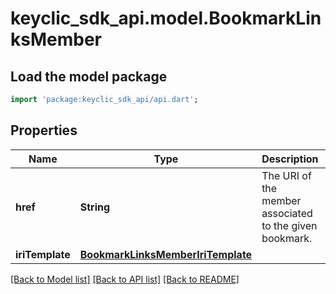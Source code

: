 # keyclic_sdk_api.model.BookmarkLinksMember

## Load the model package
```dart
import 'package:keyclic_sdk_api/api.dart';
```

## Properties
Name | Type | Description | Notes
------------ | ------------- | ------------- | -------------
**href** | **String** | The URI of the member associated to the given bookmark. | [optional] 
**iriTemplate** | [**BookmarkLinksMemberIriTemplate**](BookmarkLinksMemberIriTemplate.md) |  | [optional] 

[[Back to Model list]](../README.md#documentation-for-models) [[Back to API list]](../README.md#documentation-for-api-endpoints) [[Back to README]](../README.md)


